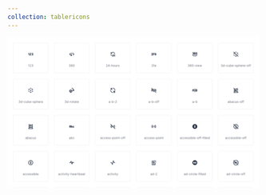 ```yaml
---
collection: tablericons
---
```


<!--@include: ./_partials/collection.md-->

![Tabler Icons Icon Collection](./assets/tablericons/tablericons.webp)
